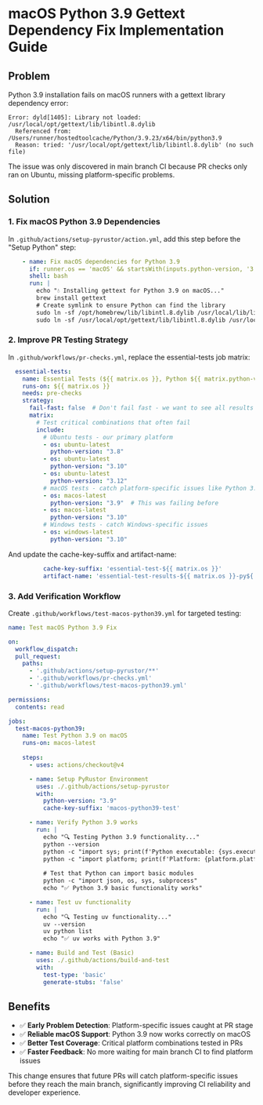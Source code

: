 # macOS Python 3.9 Gettext Dependency Fix Implementation Guide

## Problem

Python 3.9 installation fails on macOS runners with a gettext library dependency error:

```
Error: dyld[1405]: Library not loaded: /usr/local/opt/gettext/lib/libintl.8.dylib
  Referenced from: /Users/runner/hostedtoolcache/Python/3.9.23/x64/bin/python3.9
  Reason: tried: '/usr/local/opt/gettext/lib/libintl.8.dylib' (no such file)
```

The issue was only discovered in main branch CI because PR checks only ran on Ubuntu, missing platform-specific problems.

## Solution

### 1. Fix macOS Python 3.9 Dependencies

In `.github/actions/setup-pyrustor/action.yml`, add this step before the "Setup Python" step:

```yaml
    - name: Fix macOS dependencies for Python 3.9
      if: runner.os == 'macOS' && startsWith(inputs.python-version, '3.9')
      shell: bash
      run: |
        echo "💧 Installing gettext for Python 3.9 on macOS..."
        brew install gettext
        # Create symlink to ensure Python can find the library
        sudo ln -sf /opt/homebrew/lib/libintl.8.dylib /usr/local/lib/libintl.8.dylib 2>/dev/null || true
        sudo ln -sf /usr/local/opt/gettext/lib/libintl.8.dylib /usr/local/lib/libintl.8.dylib 2>/dev/null || true
```

### 2. Improve PR Testing Strategy

In `.github/workflows/pr-checks.yml`, replace the essential-tests job matrix: 

```yaml
  essential-tests:
    name: Essential Tests (${{ matrix.os }}, Python ${{ matrix.python-version }})
    runs-on: ${{ matrix.os }}
    needs: pre-checks
    strategy:
      fail-fast: false  # Don't fail fast - we want to see all results
      matrix:
        # Test critical combinations that often fail
        include:
          # Ubuntu tests - our primary platform
          - os: ubuntu-latest
            python-version: "3.8"
          - os: ubuntu-latest
            python-version: "3.10"
          - os: ubuntu-latest
            python-version: "3.12"
          # macOS tests - catch platform-specific issues like Python 3.9 gettext problem
          - os: macos-latest
            python-version: "3.9"  # This was failing before
          - os: macos-latest
            python-version: "3.10"
          # Windows tests - catch Windows-specific issues
          - os: windows-latest
            python-version: "3.10"
```

And update the cache-key-suffix and artifact-name:

```yaml
          cache-key-suffix: 'essential-test-${{ matrix.os }}'
          artifact-name: 'essential-test-results-${{ matrix.os }}-py${ { matrix.python-version }}'
```

### 3. Add Verification Workflow

Create `.github/workflows/test-macos-python39.yml` for targeted testing:

```yaml
name: Test macOS Python 3.9 Fix

on:
  workflow_dispatch:
  pull_request:
    paths:
      - '.github/actions/setup-pyrustor/**'
      - '.github/workflows/pr-checks.yml'
      - '.github/workflows/test-macos-python39.yml'

permissions:
  contents: read

jobs:
  test-macos-python39:
    name: Test Python 3.9 on macOS
    runs-on: macos-latest
    
    steps:
      - uses: actions/checkout@v4

      - name: Setup PyRustor Environment
        uses: ./.github/actions/setup-pyrustor
        with:
          python-version: "3.9"
          cache-key-suffix: 'macos-python39-test'

      - name: Verify Python 3.9 works
        run: |
          echo "🔍 Testing Python 3.9 functionality..."
          python --version
          python -c "import sys; print(f'Python executable: {sys.executable}')"
          python -c "import platform; print(f'Platform: {platform.platform()}')"
          
          # Test that Python can import basic modules
          python -c "import json, os, sys, subprocess"
          echo "✅ Python 3.9 basic functionality works"

      - name: Test uv functionality
        run: |
          echo "🔍 Testing uv functionality..."
          uv --version
          uv python list
          echo "✅ uv works with Python 3.9"

      - name: Build and Test (Basic)
        uses: ./.github/actions/build-and-test
        with:
          test-type: 'basic'
          generate-stubs: 'false'
```

## Benefits

- ✅ **Early Problem Detection**: Platform-specific issues caught at PR stage
- ✅ **Reliable macOS Support**: Python 3.9 now works correctly on macOS
- ✅ **Better Test Coverage**: Critical platform combinations tested in PRs
- ✅ **Faster Feedback**: No more waiting for main branch CI to find platform issues

This change ensures that future PRs will catch platform-specific issues before they reach the main branch, significantly improving CI reliability and developer experience.
